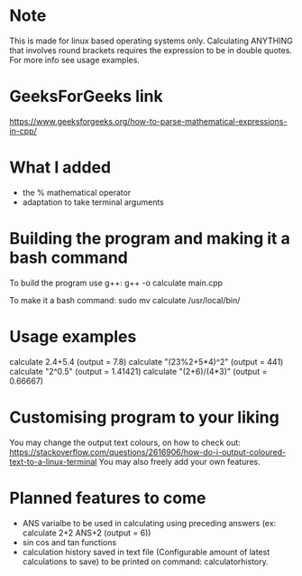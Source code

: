 # Note

This is made for linux based operating systems only.
Calculating ANYTHING that involves round brackets requires the expression to be in double quotes. For more info see usage examples.

# GeeksForGeeks link

https://www.geeksforgeeks.org/how-to-parse-mathematical-expressions-in-cpp/

# What I added

- the % mathematical operator
- adaptation to take terminal arguments

# Building the program and making it a bash command

To build the program use g++: 
g++ -o calculate main.cpp

To make it a bash command: 
sudo mv calculate /usr/local/bin/

# Usage examples

calculate 2.4+5.4 (output = 7.8)
calculate "(23%2+5*4)^2" (output = 441)
calculate "2^0.5" (output = 1.41421)
calculate "(2+6)/(4\*3)" (output = 0.66667)

# Customising program to your liking

You may change the output text colours, on how to check out: 
https://stackoverflow.com/questions/2616906/how-do-i-output-coloured-text-to-a-linux-terminal
You may also freely add your own features.

# Planned features to come

- ANS varialbe to be used in calculating using preceding answers (ex: calculate 2+2 ANS+2 (output = 6))
- sin cos and tan functions
- calculation history saved in text file (Configurable amount of latest calculations to save) to be printed on command: calculatorhistory.
